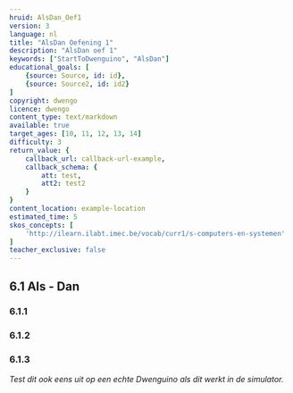 ```yaml
---
hruid: AlsDan_Oef1
version: 3
language: nl
title: "AlsDan Oefening 1"
description: "AlsDan oef 1"
keywords: ["StartToDwenguino", "AlsDan"]
educational_goals: [
    {source: Source, id: id}, 
    {source: Source2, id: id2}
]
copyright: dwengo
licence: dwengo
content_type: text/markdown
available: true
target_ages: [10, 11, 12, 13, 14]
difficulty: 3
return_value: {
    callback_url: callback-url-example,
    callback_schema: {
        att: test,
        att2: test2
    }
}
content_location: example-location
estimated_time: 5
skos_concepts: [
    'http://ilearn.ilabt.imec.be/vocab/curr1/s-computers-en-systemen'
]
teacher_exclusive: false
---
```

## 6.1 Als - Dan

### 6.1.1




### 6.1.2




### 6.1.3



*Test dit ook eens uit op een echte Dwenguino als dit werkt in de simulator.*